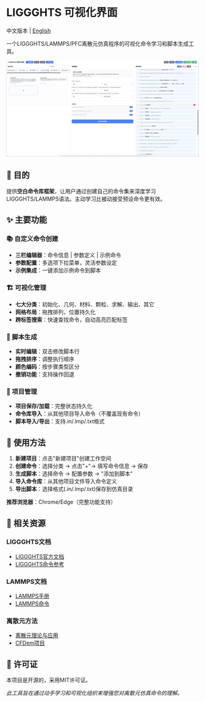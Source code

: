 # LIGGGHTS 可视化界面

中文版本 | [English](README.md)

一个LIGGGHTS/LAMMPS/PFC离散元仿真程序的可视化命令学习和脚本生成工具。

![1753095924455](image/README_CN/1753095924455.png)

## 🎯 目的

提供**空白命令库框架**，让用户通过创建自己的命令集来深度学习LIGGGHTS/LAMMPS语法。主动学习比被动接受预设命令更有效。

## ✨ 主要功能

### 📚 自定义命令创建

- **三栏编辑器**：命令信息 | 参数定义 | 示例命令
- **参数配置**：多选项下拉菜单，灵活参数设定
- **示例集成**：一键添加示例命令到脚本

### 🏗️ 可视化管理

- **七大分类**：初始化、几何、材料、颗粒、求解、输出、其它
- **网格布局**：拖拽排列，位置持久化
- **跨标签搜索**：快速查找命令，自动高亮匹配标签

### 📝 脚本生成

- **实时编辑**：双击修改脚本行
- **拖拽排序**：调整执行顺序
- **颜色编码**：按步骤类型区分
- **撤销功能**：支持操作回退

### 💾 项目管理

- **项目保存/加载**：完整状态持久化
- **命令库导入**：从其他项目导入命令（不覆盖现有命令）
- **脚本导入/导出**：支持.in/.lmp/.txt格式

## 🚀 使用方法

1. **新建项目**：点击"新建项目"创建工作空间
2. **创建命令**：选择分类 → 点击"+"→ 填写命令信息 → 保存
3. **生成脚本**：选择命令 → 配置参数 → "添加到脚本"
4. **导入命令库**：从其他项目文件导入命令定义
5. **导出脚本**：选择格式(.in/.lmp/.txt)保存到仿真目录

**推荐浏览器**：Chrome/Edge（完整功能支持）

## 📖 相关资源

### LIGGGHTS文档

- [LIGGGHTS官方文档](https://www.cfdem.com/media/DEM/docu/Manual.html)
- [LIGGGHTS命令参考](https://www.cfdem.com/media/DEM/docu/Section_commands.html)

### LAMMPS文档

- [LAMMPS手册](https://docs.lammps.org/)
- [LAMMPS命令](https://docs.lammps.org/commands_list.html)

### 离散元方法

- [离散元理论与应用](https://link.springer.com/book/10.1007/978-3-540-44490-7)
- [CFDem项目](https://www.cfdem.com/)

## 📄 许可证

本项目是开源的，采用MIT许可证。

*此工具旨在通过动手学习和可视化组织来增强您对离散元仿真命令的理解。*
